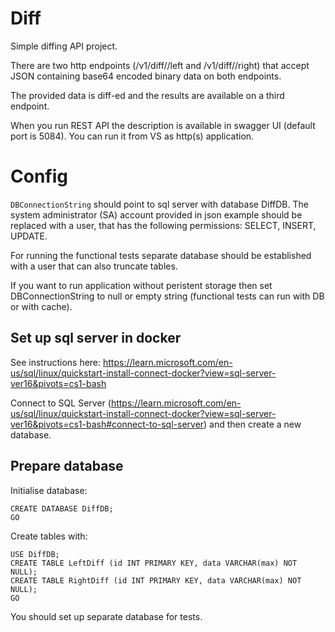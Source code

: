 # Diff
Simple diffing API project.

There are two http endpoints (<host>/v1/diff/<ID>/left and <host>/v1/diff/<ID>/right) that accept JSON containing base64 encoded binary data on both endpoints.

The provided data is diff-ed and the results are available on a third endpoint.

When you run REST API the description is available in swagger UI (default port is 5084). You can run it from VS as http(s) application.

# Config

```DBConnectionString``` should point to sql server with database DiffDB. The system administrator (SA) account provided in json example should be 
replaced with a user, that has the following permissions: SELECT, INSERT, UPDATE. 

For running the functional tests separate database should be established with a user that can also truncate tables.

If you want to run application without peristent storage then set DBConnectionString to null or empty string (functional tests can run with DB or with cache).

## Set up sql server in docker

See instructions here: https://learn.microsoft.com/en-us/sql/linux/quickstart-install-connect-docker?view=sql-server-ver16&pivots=cs1-bash

Connect to SQL Server (https://learn.microsoft.com/en-us/sql/linux/quickstart-install-connect-docker?view=sql-server-ver16&pivots=cs1-bash#connect-to-sql-server) and then 
create a new database.

## Prepare database

Initialise database:

```
CREATE DATABASE DiffDB;
GO
```

Create tables with:

```
USE DiffDB;
CREATE TABLE LeftDiff (id INT PRIMARY KEY, data VARCHAR(max) NOT NULL);
CREATE TABLE RightDiff (id INT PRIMARY KEY, data VARCHAR(max) NOT NULL);
GO
```

You should set up separate database for tests.


